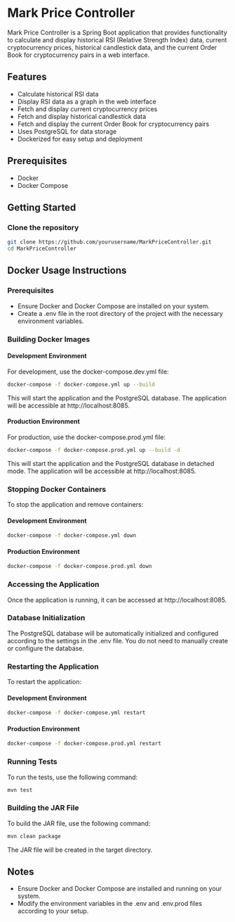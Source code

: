 # Mark Price Controller

Mark Price Controller is a Spring Boot application that provides functionality to calculate and display historical RSI (Relative Strength Index) data, current cryptocurrency prices, historical candlestick data, and the current Order Book for cryptocurrency pairs in a web interface.

## Features

- Calculate historical RSI data
- Display RSI data as a graph in the web interface
- Fetch and display current cryptocurrency prices
- Fetch and display historical candlestick data
- Fetch and display the current Order Book for cryptocurrency pairs
- Uses PostgreSQL for data storage
- Dockerized for easy setup and deployment

## Prerequisites

- Docker
- Docker Compose

## Getting Started

### Clone the repository

```sh
git clone https://github.com/yourusername/MarkPriceController.git
cd MarkPriceController
```
## Docker Usage Instructions
### Prerequisites
- Ensure Docker and Docker Compose are installed on your system.
- Create a .env file in the root directory of the project with the necessary environment variables.
### Building Docker Images
#### Development Environment

For development, use the docker-compose.dev.yml file:

```sh
docker-compose -f docker-compose.yml up --build
```

This will start the application and the PostgreSQL database. The application will be accessible at http://localhost:8085.

#### Production Environment

For production, use the docker-compose.prod.yml file:

```sh
docker-compose -f docker-compose.prod.yml up --build -d
```

This will start the application and the PostgreSQL database in detached mode. The application will be accessible at http://localhost:8085.

### Stopping Docker Containers

To stop the application and remove containers:

#### Development Environment

```sh
docker-compose -f docker-compose.yml down
```
#### Production Environment

```sh
docker-compose -f docker-compose.prod.yml down
```
### Accessing the Application
Once the application is running, it can be accessed at http://localhost:8085.

### Database Initialization
The PostgreSQL database will be automatically initialized and configured according to the settings in the .env file. You do not need to manually create or configure the database.

### Restarting the Application
To restart the application:

#### Development Environment
```sh
docker-compose -f docker-compose.yml restart
```

#### Production Environment
```sh
docker-compose -f docker-compose.prod.yml restart
```

### Running Tests
To run the tests, use the following command:
```sh
mvn test
```

### Building the JAR File
To build the JAR file, use the following command:
```sh
mvn clean package
```
The JAR file will be created in the target directory.



## Notes
- Ensure Docker and Docker Compose are installed and running on your system.
- Modify the environment variables in the .env and .env.prod files according to your setup.

